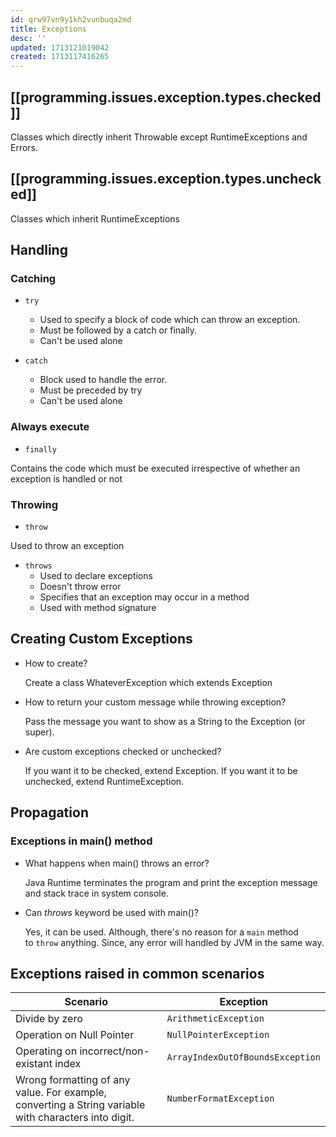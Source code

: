 ```yaml
---
id: qrw97vn9y1kh2vunbuqa2md
title: Exceptions
desc: ''
updated: 1713121019042
created: 1713117416265
---
```


## [[programming.issues.exception.types.checked]]

Classes which directly inherit Throwable except RuntimeExceptions and Errors.

## [[programming.issues.exception.types.unchecked]]

Classes which inherit RuntimeExceptions


## Handling

### Catching

- `try`
    - Used to specify a block of code which can throw an exception.
    - Must be followed by a catch or finally.
    - Can't be used alone

- `catch`
    - Block used to handle the error.
    - Must be preceded by try
    - Can't be used alone

### Always execute

- `finally`

Contains the code which must be executed irrespective of whether an exception is handled or not

### Throwing

- `throw`

Used to throw an exception

- `throws`
    - Used to declare exceptions
    - Doesn't throw error
    - Specifies that an exception may occur in a method
    - Used with method signature

## Creating Custom Exceptions

- How to create?

    Create a class WhateverException which extends Exception

- How to return your custom message while throwing exception?

    Pass the message you want to show as a String to the Exception (or super).

- Are custom exceptions checked or unchecked?

    If you want it to be checked, extend Exception. If you want it to be unchecked, extend RuntimeException.

## Propagation

### Exceptions in main() method

- What happens when main() throws an error?

    Java Runtime terminates the program and print the exception message and stack trace in system console.

- Can *throws* keyword be used with main()?

    Yes, it can be used. Although, there's no reason for a `main` method to `throw` anything. Since, any error will handled by JVM in the same way.

## Exceptions raised in common scenarios


Scenario | Exception | 
----------------|-----------|
 Divide by zero | `ArithmeticException` |
 Operation on Null Pointer   | `NullPointerException` |
 Operating on incorrect/non-existant index    | `ArrayIndexOutOfBoundsException` | 
| Wrong formatting of any value. For example, converting a String variable with characters into digit. |`NumberFormatException`|
